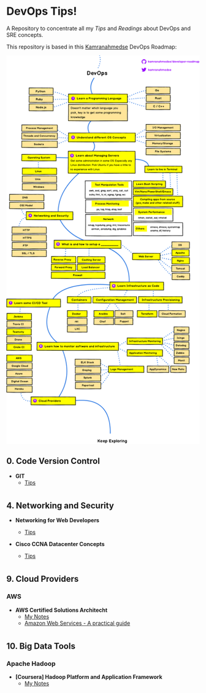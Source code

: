 # DevOps Tips!
A Repository to concentrate all my *Tips* and *Readings* about DevOps and SRE concepts.

This repository is based in this [Kamranahmedse](https://github.com/kamranahmedse) DevOps Roadmap:

<p align="center"><img src="images/devops.png" width="700px"></p>

## 0. Code Version Control

- **GIT**
  - [Tips](git.md)

#

## 4. Networking and Security

- **Networking for Web Developers**
  - [Tips](nfwd.md)

- **Cisco CCNA Datacenter Concepts**
  - [Tips](ccnadc.md)
  
#

## 9. Cloud Providers

### **AWS**

- **AWS Certified Solutions Architecht**
  - [My Notes](acsa.md)
  - [Amazon Web Services - A practical guide](https://github.com/open-guides/og-aws)

#

## 10. Big Data Tools

### Apache Hadoop

- **[Coursera] Hadoop Platform and Application Framework**
  - [My Notes](hpaf.md)
